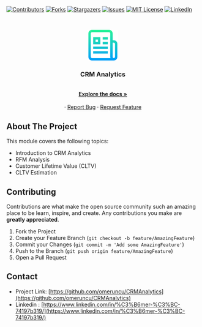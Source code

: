 <!-- PROJECT SHIELDS -->
<!--
*** I'm using markdown "reference style" links for readability.
*** Reference links are enclosed in brackets [ ] instead of parentheses ( ).
*** See the bottom of this document for the declaration of the reference variables
*** for contributors-url, forks-url, etc. This is an optional, concise syntax you may use.
*** https://www.markdownguide.org/basic-syntax/#reference-style-links
-->
[![Contributors][contributors-shield]][contributors-url]
[![Forks][forks-shield]][forks-url]
[![Stargazers][stars-shield]][stars-url]
[![Issues][issues-shield]][issues-url]
[![MIT License][license-shield]][license-url]
[![LinkedIn][linkedin-shield]][linkedin-url]



<!-- PROJECT LOGO -->
<br />
<p align="center">
  <a href="https://github.com/omeruncu/CRMAnalytics">
    <img src="images/logo.png" alt="Logo" width="80" height="80">
  </a>

  <h3 align="center">CRM Analytics</h3>

  <p align="center">
    <br />
    <a href="https://github.com/omeruncu/CRMAnalytics"><strong>Explore the docs »</strong></a>
    <br />
    <br />
    ·
    <a href="https://github.com/omeruncu/CRMAnalytics/issues">Report Bug</a>
    ·
    <a href="https://github.com/omeruncu/CRMAnalytics/issues">Request Feature</a>
  </p>
</p>


<!-- ABOUT THE PROJECT -->
## About The Project
This module covers the following topics:
- Introduction to CRM Analytics
- RFM Analysis
- Customer Lifetime Value (CLTV)
- CLTV Estimation

<!-- CONTRIBUTING -->
## Contributing

Contributions are what make the open source community such an amazing place to be learn, inspire, and create. Any contributions you make are **greatly appreciated**.

1. Fork the Project
2. Create your Feature Branch (`git checkout -b feature/AmazingFeature`)
3. Commit your Changes (`git commit -m 'Add some AmazingFeature'`)
4. Push to the Branch (`git push origin feature/AmazingFeature`)
5. Open a Pull Request


<!-- CONTACT -->
## Contact

* Project Link: [https://github.com/omeruncu/CRMAnalytics](https://github.com/omeruncu/CRMAnalytics)
* Linkedin : [https://www.linkedin.com/in/%C3%B6mer-%C3%BC-74197b319/](https://www.linkedin.com/in/%C3%B6mer-%C3%BC-74197b319/)



<!-- MARKDOWN LINKS & IMAGES -->
<!-- https://www.markdownguide.org/basic-syntax/#reference-style-links -->
[contributors-shield]: https://img.shields.io/github/contributors/omeruncu/CRMAnalytics.svg?style=for-the-badge
[contributors-url]: https://github.com/omeruncu/CRMAnalytics/graphs/contributors
[forks-shield]: https://img.shields.io/github/forks/omeruncu/CRMAnalytics.svg?style=for-the-badge
[forks-url]: https://github.com/omeruncu/CRMAnalytics/network/members
[stars-shield]: https://img.shields.io/github/stars/omeruncu/CRMAnalytics.svg?style=for-the-badge
[stars-url]: https://github.com/omeruncu/CRMAnalytics/stargazers
[issues-shield]: https://img.shields.io/github/issues/omeruncu/CRMAnalytics.svg?style=for-the-badge
[issues-url]: https://github.com/omeruncu/CRMAnalytics/issues
[license-shield]: https://img.shields.io/github/license/omeruncu/CRMAnalytics.svg?style=for-the-badge
[license-url]: https://github.com/omeruncu/CRMAnalytics/blob/master/LICENSE.txt
[linkedin-shield]: https://img.shields.io/badge/-LinkedIn-black.svg?style=for-the-badge&logo=linkedin&colorB=555
[linkedin-url]: https://www.linkedin.com/in/%C3%B6mer-%C3%BC-74197b319/
[product-screenshot]: images/screenshot.png

